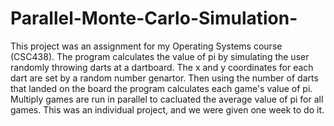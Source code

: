 # Parallel-Monte-Carlo-Simulation-
This project was an assignment for my Operating Systems course (CSC438). The program calculates the value of pi by simulating the user randomly throwing darts at a dartboard. The x and y coordinates for each dart are set by a random number genartor. Then using the number of darts that landed on the board the program calculates each game's value of pi. Multiply games are run in parallel to cacluated the average value of pi for all games. This was an individual project, and we were given one week to do it.

